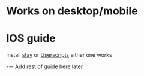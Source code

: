 # Works on desktop/mobile

# IOS guide

install [stay](https://apps.apple.com/gb/app/stay-for-safari/id1591620171) or [Userscripts](https://apps.apple.com/us/app/userscripts/id1463298887?uo=4&at=11l6hc&ct=fnd) either one works

--- Add rest of guide here later

